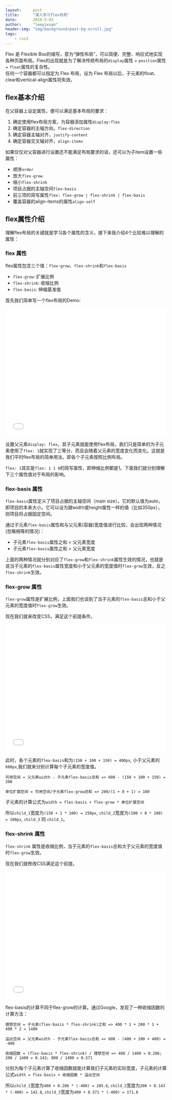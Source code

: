 ```yaml
---
layout:     post
title:      "深入学习flex布局"
date:       2018-5-03
author:     "leeyixuan"
header-img: "img/background/post-bg-scroll.jpg"
tags:
    - css3
---
```


Flex 是 Flexible Box的缩写，意为“弹性布局”，可以简便、完整、响应式地实现各种页面布局。Flex的出现就是为了解决传统布局的`display`属性 + `position`属性 + `float`属性的复杂性。   
任何一个容器都可以指定为 Flex 布局，设为 Flex 布局以后，子元素的float、clear和vertical-align属性将失效。

## flex基本介绍
在父容器上设定属性，便可以满足基本布局的要求：
1. 确定使用flex布局方案，为容器添加属性`display:flex`
2. 确定容器的主轴方向，`flex-direction`
3. 确定容器主轴对齐，`justify-content`
4. 确定容器交叉轴对齐，`align-items`

如果仅仅对父容器进行设置还不能满足布局要求的话，还可以为子item设置一些属性：
- 顺序`order`
- 放大`flex-grow`
- 缩小`flex-shrink`
- 项目占据的主轴空间`flex-basis`
- 前三项的简写属性`flex: flex-grow | flex-shrink | flex-basis`
- 覆盖容器的align-items的属性`align-self`



## flex属性介绍
理解flex布局的关键就是学习各个属性的含义，接下来我介绍4个比较难以理解的属性：

### flex 属性

flex属性包含三个值：`flex-grow`、`flex-shrink`和`flex-basis`

+ `flex-grow`: 扩展比例
+ `flex-shrink`: 收缩比例
+ `flex-basis`: 伸缩基准值

首先我们简单写一个flex布局的Demo:
<iframe height='400' scrolling='no' title='flex' src='//codepen.io/Imomo/embed/mjbVdW/?height=119&theme-id=33983&default-tab=css,result&embed-version=2' frameborder='no' allowtransparency='true' allowfullscreen='true' style='width: 100%;'>See the Pen <a href='https://codepen.io/Imomo/pen/mjbVdW/'>flex</a> by Imomo (<a href='https://codepen.io/Imomo'>@Imomo</a>) on <a href='https://codepen.io'>CodePen</a>.
</iframe>

设置父元素`display: flex`，其子元素就能使用flex布局，我们只是简单的为子元素使用了`flex: 1`就实现了三等分，而且会随着父元素的宽度变化而变化。这就是我们平时flex布局的简单用法，即各个子元素按照比例布局。

`flex: 1`其实是`flex: 1 1 0`的简写属性，即伸缩比例都是1。下面我们就分别理解下三个属性值对于布局的影响。

### flex-basis 属性

`flex-basis`属性定义了项目占据的主轴空间（main size）。它的默认值为auto，即项目的本来大小。它可以设为跟width或height属性一样的值（比如350px），则项目将占据固定空间。

通过子元素`flex-basis`属性和与父元素(容器)宽度值进行比较，会出现两种情况(忽略相等的情况)：
+ 子元素`flex-basis`属性之和 < 父元素宽度
+ 子元素`flex-basis`属性之和 > 父元素宽度

上面的两种情况就分别对应了`flex-grow`和`flex-shrink`属性生效的情况，也就是说当子元素的`flex-basis`属性宽度和小于父元素的宽度值时`flex-grow`生效，反之`flex-shrink`生效。

### flex-grow 属性

`flex-grow`属性是扩展比例，上面我们也谈到了当子元素的`flex-basis`总和小于父元素的宽度值时`flex-grow`生效。

现在我们就来改变CSS，满足这个前提条件。

<iframe height='400' scrolling='no' title='flex-grow' src='//codepen.io/Imomo/embed/jpNbRx/?height=135&theme-id=33983&default-tab=css,result&embed-version=2' frameborder='no' allowtransparency='true' allowfullscreen='true' style='width: 100%;'>See the Pen <a href='https://codepen.io/Imomo/pen/jpNbRx/'>flex-grow</a> by Imomo (<a href='https://codepen.io/Imomo'>@Imomo</a>) on <a href='https://codepen.io'>CodePen</a>.
</iframe>

此时，各个元素的`flex-basis`和为`(150 + 100 + 150) = 400px`, 小于父元素的`600px`,我们就来分别计算每个子元素的宽度值。
```
可用空间 = 父元素width - 子元素flex-basis总和 => 600 - (150 + 100 + 150) = 200

单位扩展空间 = 可用空间/子元素flex-grow总和 => 200/(1 + 0 + 1) = 100
```
子元素的计算公式为`width = flex-basis + flex-grow * 单位扩展空间`

所以`child_1`宽度为`(150 + 1 * 100) = 250px`, `child_2`宽度为`(100 + 0 * 100) = 100px`, `child_3` 同 `child_1`。

### flex-shrink 属性

`flex-shrink` 属性是收缩比例，当子元素的`flex-basis`总和大于父元素的宽度值时`flex-grow`生效。

现在我们就修改CSS满足这个前提。

<iframe height='400' scrolling='no' title='flex-shrink' src='//codepen.io/Imomo/embed/rrBOXb/?height=106&theme-id=33983&default-tab=css,result&embed-version=2' frameborder='no' allowtransparency='true' allowfullscreen='true' style='width: 100%;'>See the Pen <a href='https://codepen.io/Imomo/pen/rrBOXb/'>flex-shrink</a> by Imomo (<a href='https://codepen.io/Imomo'>@Imomo</a>) on <a href='https://codepen.io'>CodePen</a>.
</iframe>



flex-basis的计算不同于flex-grow的计算。通过Google，发现了一种收缩因数的计算方法：
```
理想空间 = 子元素(flex-basis * flex-shrink)之和 => 400 * 1 + 200 * 1 + 400 * 2 = 1400

溢出空间 = 父元素width - 子元素flex-basis总和 => 600 - (400 + 200 + 400) = -400

收缩因数 = (flex-basis * flex-shrink) / 理想空间 => 400 / 1400 = 0.286; 200 / 1400 = 0.143; 800 / 1400 = 0.571
```
分别为每个子元素计算了收缩因数就能计算我们子元素的实际宽度，子元素的计算公式`width = flex-basis + 收缩因数 * 溢出空间`

所以`child_1`宽度为`400 + 0.286 * (-400) = 285.6`, `child_2`宽度为`200 + 0.143 * (-400) = 142.8`, `child_3`宽度为`400 + 0.571 * (-400) = 171.6`

